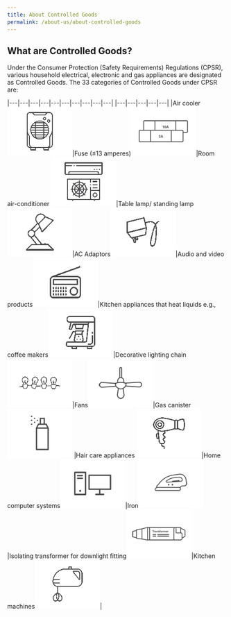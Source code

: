 ```yaml
---
title: About Controlled Goods
permalink: /about-us/about-controlled-goods
---
```

## What are Controlled Goods?
Under the Consumer Protection (Safety Requirements) Regulations (CPSR), various household electrical, electronic and gas appliances are designated as Controlled Goods. The 33 categories of Controlled Goods under CPSR are:

|---|---|---|---|---|---|---|---|---|---|
|---|---|---|---|---|
|Air cooler![air cooler](/images/about-us/33-categories-controlled-goods/air-cooler.png)|Fuse (≤13 amperes)![fuse](/images/about-us/33-categories-controlled-goods/fuse.png)|Room air-conditioner ![room air conditioner](/images/about-us/33-categories-controlled-goods/room-air-conditioner.png)|Table lamp/ standing lamp ![table lamp](/images/about-us/33-categories-controlled-goods/table-lamp.png)|AC Adaptors![ac adaptors](/images/about-us/33-categories-controlled-goods/ac-adaptors.png)|Audio and video products![audio video](/images/about-us/33-categories-controlled-goods/audio-video.png)|Kitchen appliances that heat liquids e.g., coffee makers![coffee maker](/images/about-us/33-categories-controlled-goods/coffee-maker.png)|Decorative lighting chain![deco light chain](/images/about-us/33-categories-controlled-goods/deco-light-chain.png)|Fans![fans](/images/about-us/33-categories-controlled-goods/fans.png)|Gas canister![gas canister](/images/about-us/33-categories-controlled-goods/gas-canister.png)
|Hair care appliances ![hair care](/images/about-us/33-categories-controlled-goods/hair-care.png)|Home computer systems![computer](/images/about-us/33-categories-controlled-goods/computer.png)|Iron![iron](/images/about-us/33-categories-controlled-goods/iron.png)|Isolating transformer for downlight fitting![transform for downlight fitting](/images/about-us/33-categories-controlled-goods/transformer-downlight-fitting.png)|Kitchen machines![kitchen machines](/images/about-us/33-categories-controlled-goods/kitchen-machines.png)|
